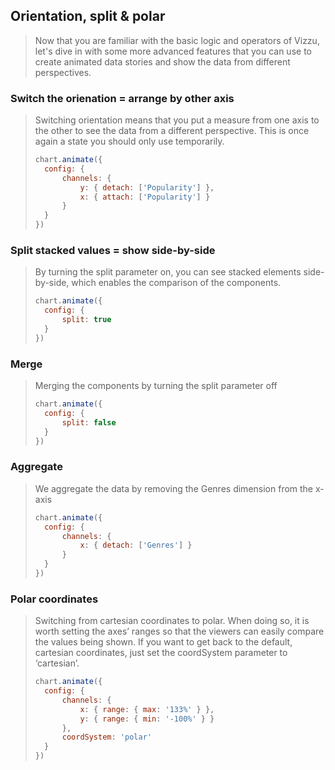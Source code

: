 ## Orientation, split & polar

> Now that you are familiar with the basic logic and operators of Vizzu,
> let's dive in with some more advanced features that you can use to create
> animated data stories and show the data from different perspectives.

### Switch the orienation = arrange by other axis

> Switching orientation means that you put a measure from one axis to the other to 
> see the data from a different perspective. This is once again a state you should 
> only use temporarily.
> 
> ```javascript
> chart.animate({
> 	config: {
> 		channels: {
> 			y: { detach: ['Popularity'] },
> 			x: { attach: ['Popularity'] }
> 		}
> 	}
> })
> ```

### Split stacked values = show side-by-side

> By turning the split parameter on, you can see stacked elements side-by-side, 
> which enables the comparison of the components.
> 
> ```javascript
> chart.animate({
> 	config: {
> 		split: true
> 	}
> })
> ```

### Merge

> Merging the components by turning the split parameter off
> 
> ```javascript
> chart.animate({
> 	config: {
> 		split: false
> 	}
> })
> ```

### Aggregate

> We aggregate the data by removing the Genres dimension from the x-axis
> 
> ```javascript
> chart.animate({
> 	config: {
> 		channels: {
> 			x: { detach: ['Genres'] }
> 		}
> 	}
> })
> ```

### Polar coordinates

> Switching from cartesian coordinates to polar. When doing so, it is worth 
> setting the axes’ ranges so that the viewers can easily compare the values being 
> shown. If you want to get back to the default, cartesian coordinates, just set 
> the coordSystem parameter to ‘cartesian’.
> 
> ```javascript
> chart.animate({
> 	config: {
> 		channels: {
> 			x: { range: { max: '133%' } },
> 			y: { range: { min: '-100%' } }
> 		},
> 		coordSystem: 'polar'
> 	}
> })
> ```
